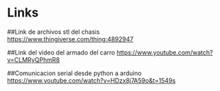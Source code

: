 # Links
##Link de archivos stl del chasis
https://www.thingiverse.com/thing:4892947

##Link del video del armado del carro
https://www.youtube.com/watch?v=CLMRyQPhmR8

##Comunicacion serial desde python a arduino
https://www.youtube.com/watch?v=HDzx8j7A59o&t=1549s
